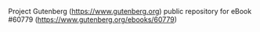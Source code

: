 Project Gutenberg (https://www.gutenberg.org) public repository for eBook #60779 (https://www.gutenberg.org/ebooks/60779)
